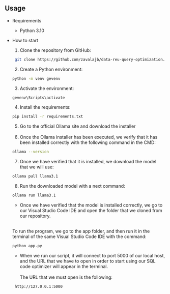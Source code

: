 ## Usage
* Requirements
    - Python 3.10
      
* How to start
  1. Clone the repository from GitHub: 
   ```bash
    git clone https://github.com/zavalajb/data-reu-query-optimization.git
    ```
   2. Create a Python environment:
    ```bash
    python -m venv gevenv
    ```

    3. Activate the environment:
    ```bash
    gevenv\Scripts\activate
    ```

    4. Install the requirements:
    ```bash
    pip install -r requirements.txt
    ```
    5. Go to the official Ollama site and download the installer <br><br>
    6. Once the Ollama installer has been executed, we verify that it has been installed correctly with the following command in the CMD: 
    ```bash
    ollama --version
    ```
    7. Once we have verified that it is installed, we download the model that we will use:
    ```bash
    ollama pull llama3.1
    ```
    8. Run the downloaded model with a next command: 
    ```bash
    ollama run llama3.1
    ```
   - Once we have verified that the model is installed correctly, we go to our Visual Studio Code IDE and open the folder that we cloned from our repository.<br><br>

    To run the program, we go to the app folder, and then run it in the terminal of the same Visual Studio Code IDE with the command:
    ```bash
    python app.py
    ```
    - When we run our script, it will connect to port 5000 of our local host, and the URL that we have to open in order to start using our SQL code optimizer will appear in the terminal.        <br><br>
    The URL that we must open is the following:
    ```bash
     http://127.0.0.1:5000
    ```





    
